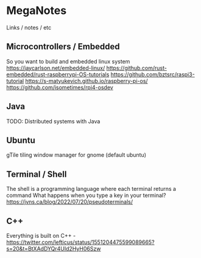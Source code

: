 # MegaNotes
Links / notes / etc

## Microcontrollers / Embedded
So you want to build and embedded linux system https://jaycarlson.net/embedded-linux/
https://github.com/rust-embedded/rust-raspberrypi-OS-tutorials
https://github.com/bztsrc/raspi3-tutorial
https://s-matyukevich.github.io/raspberry-pi-os/
https://github.com/isometimes/rpi4-osdev

## Java
TODO: Distributed systems with Java

## Ubuntu
gTile tiling window manager for gnome (default ubuntu)

## Terminal / Shell
The shell is a programming language where each terminal returns a command
What happens when you type a key in your terminal? https://jvns.ca/blog/2022/07/20/pseudoterminals/

## C++
Everything is built on C++ - https://twitter.com/lefticus/status/1551204475599089665?s=20&t=BtXAdDYQr4UId2HyH06Szw



